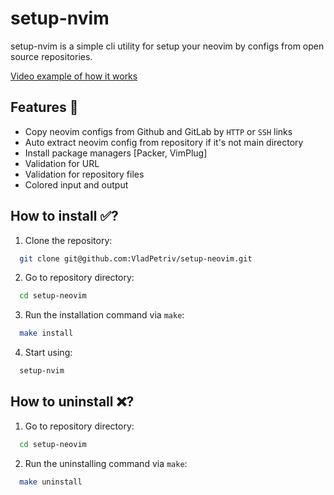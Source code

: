 # setup-nvim

setup-nvim is a simple cli utility for setup your neovim by configs from open source repositories.

[Video example of how it works](https://user-images.githubusercontent.com/80276277/215291221-6e588f9e-de61-49c2-bd4f-050ba295ac57.webm)



## Features 🤔

- Copy neovim configs from Github and GitLab by `HTTP` or `SSH` links
- Auto extract neovim config from repository if it's not main directory
- Install package managers [Packer, VimPlug] 
- Validation for URL
- Validation for repository files
- Colored input and output

## How to install ✅?

1. Clone the repository:

```bash
  git clone git@github.com:VladPetriv/setup-neovim.git
```

2. Go to repository directory:

```bash
  cd setup-neovim
```

3. Run the installation command via `make`:

```bash
  make install
```
4. Start using:
```bash
  setup-nvim
```

## How to uninstall ❌?

1. Go to repository directory:

```bash
  cd setup-neovim
```

2. Run the uninstalling command via `make`:

```bash
  make uninstall
```



